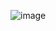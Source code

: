 ![image](https://github.com/minhphuc010194/Measure_Image_React/assets/58540065/932c0229-7b6a-4d4d-9203-f361edf2d666)
